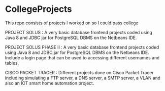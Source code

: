 # CollegeProjects
This repo consists of projects I worked on so I could pass college

PROJECT SOLUS : 
  A very basic database frontend projects coded using Java 8 and JDBC jar for PostgreSQL DBMS on the Netbeans IDE.
  
PROJECT SOLUS PHASE II : 
  A very basic database frontend projects coded using Java 8 and JDBC jar for PostgreSQL DBMS on the Netbeans IDE. 
  Include  a login page that can be used to accessing different usernames and tables.
  
CISCO PACKET TRACER : 
  Different projects done on Cisco Packet Tracer including simulating a FTP server, a DNS server, a SMTP server, a VLAN and also an IOT smart home automation project.
  
